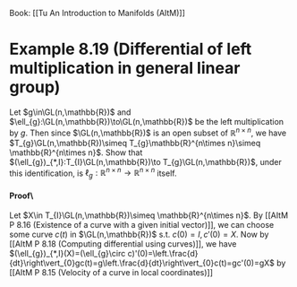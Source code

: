 Book: [[Tu An Introduction to Manifolds (AItM)]]
# Example 8.19 (Differential of left multiplication in general linear group)
Let $g\in\GL(n,\mathbb{R})$ and $\ell_{g}:\GL(n,\mathbb{R})\to\GL(n,\mathbb{R})$ be the left multiplication by $g$.
Then since $\GL(n,\mathbb{R})$ is an open subset of $\mathbb{R}^{n\times n}$, we have $T_{g}\GL(n,\mathbb{R})\simeq T_{g}\mathbb{R}^{n\times n}\simeq \mathbb{R}^{n\times n}$.
Show that $(\ell_{g})_{*,I}:T_{I}\GL(n,\mathbb{R})\to T_{g}\GL(n,\mathbb{R})$, under this identification, is $\ell_{g}:\mathbb{R}^{n\times n}\to \mathbb{R}^{n\times n}$ itself.
#### Proof\
Let $X\in T_{I}\GL(n,\mathbb{R})\simeq \mathbb{R}^{n\times n}$.
By [[AItM P 8.16 (Existence of a curve with a given initial vector)]], we can choose some curve $c(t)$ in $\GL(n,\mathbb{R})$ s.t. $c(0)=I,c'(0)=X$.
Now by [[AItM P 8.18 (Computing differential using curves)]], we have $(\ell_{g})_{*,I}(X)=(\ell_{g}\circ c)'(0)=\left.\frac{d}{dt}\right\vert_{0}gc(t)=g\left.\frac{d}{dt}\right\vert_{0}c(t)=gc'(0)=gX$ by [[AItM P 8.15 (Velocity of a curve in local coordinates)]]